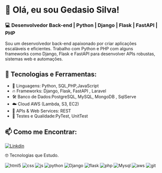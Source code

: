 # 👋 Olá, eu sou Gedasio Silva!

### 💻 Desenvolvedor Back-end | Python | Django | Flask | FastAPI | PHP

Sou um desenvolvedor back-end apaixonado por criar aplicações escaláveis e eficientes. Trabalho com Python e PHP com alguns frameworks como Django, Flask e FastAPI para desenvolver APIs robustas, sistemas web e automações.


## 🚀 Tecnologias e Ferramentas:
- 🐍 Linguagens: Python, SQL,PHP,JavaScript 
- 🔥 Frameworks: Django, Flask, FastAPI , Laravel 
- 🛠 Banco de Dados:PostgreSQL, MySQL, MongoDB , SqlServe 
- ☁️ Cloud AWS (Lambda, S3, EC2)
- 📡 APIs & Web Services: REST  
- 🔎 Testes e Qualidade:PyTest, UnitTest  


## 📫 Como me Encontrar:
[![Linkdin](https://img.shields.io/badge/LinkedIn-0077B5?style=for-the-badge&logo=linkedin&logoColor=white)](https://www.linkedin.com/in/gedasio-silva-205160189/)

🤓 Tecnologias que Estudo.

<div style="display: inline_block">
  <img align="center" alt="html5" src="https://img.shields.io/badge/HTML5-E34F26?style=for-the-badge&logo=html5&logoColor=white" />
  <img align="center" alt="css" src="https://img.shields.io/badge/CSS3-1572B6?style=for-the-badge&logo=css3&logoColor=white" />
  <img align="center" alt="js" src="https://img.shields.io/badge/JavaScript-F7DF1E?style=for-the-badge&logo=javascript&logoColor=black" />
  <img align="center" alt="python" src="https://img.shields.io/badge/Python-3776AB?style=for-the-badge&logo=python&logoColor=white" />
  <img align="center" alt="Django" src="https://img.shields.io/badge/Django-092E20?style=for-the-badge&logo=django&logoColor=white" />
  <img align="center" alt="flask" src="https://img.shields.io/badge/Flask-000000?style=for-the-badge&logo=flask&logoColor=white" />
  <img align="center" alt="php" src="https://img.shields.io/badge/PHP-777BB4?style=for-the-badge&logo=php&logoColor=white" />
  <img align="center" alt="Mysql" src="https://img.shields.io/badge/MySQL-00000F?style=for-the-badge&logo=mysql&logoColor=white" />
  <img align="center" alt="aws" src="https://img.shields.io/badge/Amazon_AWS-232F3E?style=for-the-badge&logo=amazon-aws&logoColor=white" />
  <img align="center" alt="git" src="https://img.shields.io/badge/Amazon_AWS-232F3E?style=for-the-badge&logo=amazon-aws&logoColor=white" />
</div><br/>

